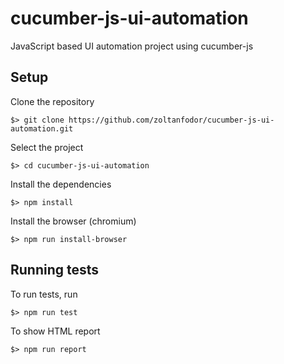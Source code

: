 # cucumber-js-ui-automation

JavaScript based UI automation project using cucumber-js

## Setup

Clone the repository
```
$> git clone https://github.com/zoltanfodor/cucumber-js-ui-automation.git
```
Select the project
```
$> cd cucumber-js-ui-automation
```
Install the dependencies
```
$> npm install
```

Install the browser (chromium)
```
$> npm run install-browser
```

## Running tests

To run tests, run

```
$> npm run test
```

To show HTML report

```
$> npm run report
```